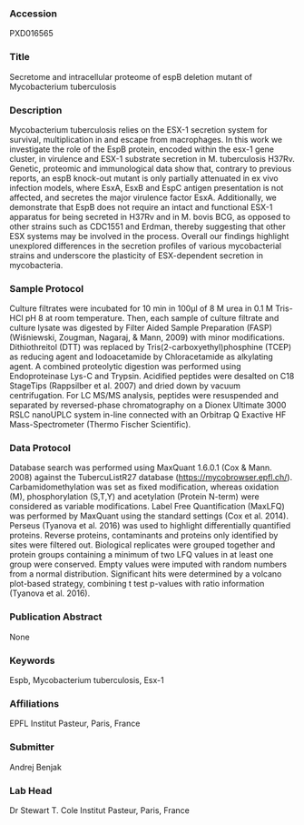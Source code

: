 ### Accession
PXD016565

### Title
Secretome and intracellular proteome of espB deletion mutant of Mycobacterium tuberculosis

### Description
Mycobacterium tuberculosis relies on the ESX-1 secretion system for survival, multiplication in and escape from macrophages. In this work we investigate the role of the EspB protein, encoded within the esx-1 gene cluster, in virulence and ESX-1 substrate secretion in M. tuberculosis H37Rv. Genetic, proteomic and immunological data show that, contrary to previous reports, an espB knock-out mutant is only partially attenuated in ex vivo infection models, where EsxA, EsxB and EspC antigen presentation is not affected, and secretes the major virulence factor EsxA. Additionally, we demonstrate that EspB does not require an intact and functional ESX-1 apparatus for being secreted in H37Rv and in M. bovis BCG, as opposed to other strains such as CDC1551 and Erdman, thereby suggesting that other ESX systems may be involved in the process. Overall our findings highlight unexplored differences in the secretion profiles of various mycobacterial strains and underscore the plasticity of ESX-dependent secretion in mycobacteria.

### Sample Protocol
Culture filtrates were incubated for 10 min in 100µl of 8 M urea in 0.1 M Tris-HCl pH 8 at room temperature. Then, each sample of culture filtrate and culture lysate was digested by Filter Aided Sample Preparation (FASP) (Wiśniewski, Zougman, Nagaraj, & Mann, 2009) with minor modifications. Dithiothreitol (DTT) was replaced by Tris(2-carboxyethyl)phosphine (TCEP) as reducing agent and Iodoacetamide by Chloracetamide as alkylating agent. A combined proteolytic digestion was performed using Endoproteinase Lys-C and Trypsin. Acidified peptides were desalted on C18 StageTips (Rappsilber et al. 2007) and dried down by vacuum centrifugation. For LC MS/MS analysis, peptides were resuspended and separated by reversed-phase chromatography on a Dionex Ultimate 3000 RSLC nanoUPLC system in-line connected with an Orbitrap Q Exactive HF Mass-Spectrometer (Thermo Fischer Scientific).

### Data Protocol
Database search was performed using MaxQuant 1.6.0.1 (Cox & Mann. 2008) against the TubercuListR27 database (https://mycobrowser.epfl.ch/). Carbamidomethylation was set as fixed modification, whereas oxidation (M), phosphorylation (S,T,Y) and acetylation (Protein N-term) were considered as variable modifications. Label Free Quantification (MaxLFQ) was performed by MaxQuant using the standard settings (Cox et al. 2014). Perseus (Tyanova et al. 2016) was used to highlight differentially quantified proteins. Reverse proteins, contaminants and proteins only identified by sites were filtered out. Biological replicates were grouped together and protein groups containing a minimum of two LFQ values in at least one group were conserved. Empty values were imputed with random numbers from a normal distribution. Significant hits were determined by a volcano plot-based strategy, combining t test p-values with ratio information (Tyanova et al. 2016).

### Publication Abstract
None

### Keywords
Espb, Mycobacterium tuberculosis, Esx-1

### Affiliations
EPFL
Institut Pasteur, Paris, France

### Submitter
Andrej Benjak

### Lab Head
Dr Stewart T. Cole
Institut Pasteur, Paris, France


